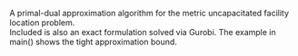 A primal-dual approximation algorithm for the metric uncapacitated facility location problem.  
Included is also an exact formulation solved via Gurobi.
The example in main() shows the tight approximation bound.
